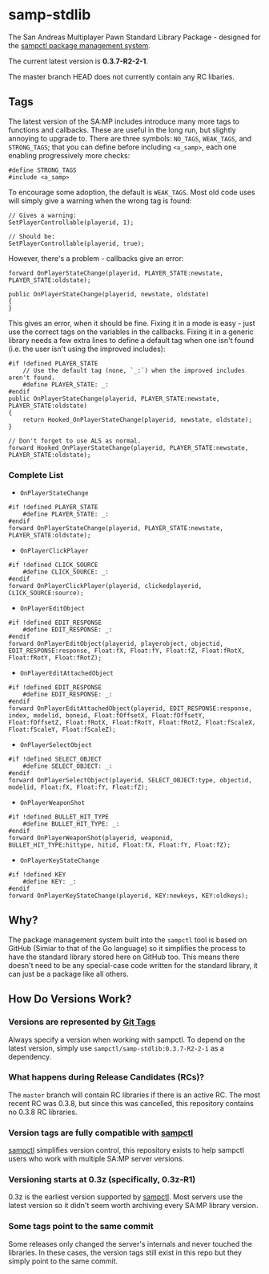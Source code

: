 # samp-stdlib

The San Andreas Multiplayer Pawn Standard Library Package - designed for the
[sampctl package management system](http://sampctl.com).

The current latest version is **0.3.7-R2-2-1**.

The master branch HEAD does not currently contain any RC libaries.

## Tags

The latest version of the SA:MP includes introduce many more tags to functions and callbacks.  These
are useful in the long run, but slightly annoying to upgrade to.  There are three symbols:
`NO_TAGS`, `WEAK_TAGS`, and `STRONG_TAGS`; that you can define before including `<a_samp>`, each one
enabling progressively more checks:

```pawn
#define STRONG_TAGS
#include <a_samp>
```

To encourage some adoption, the default is `WEAK_TAGS`.  Most old code uses will simply give a
warning when the wrong tag is found:

```pawn
// Gives a warning:
SetPlayerControllable(playerid, 1);

// Should be:
SetPlayerControllable(playerid, true);
```

However, there's a problem - callbacks give an error:

```pawn
forward OnPlayerStateChange(playerid, PLAYER_STATE:newstate, PLAYER_STATE:oldstate);

public OnPlayerStateChange(playerid, newstate, oldstate)
{
}
```

This gives an error, when it should be fine.  Fixing it in a mode is easy - just use the correct
tags on the variables in the callbacks.  Fixing it in a generic library needs a few extra lines to
define a default tag when one isn't found (i.e. the user isn't using the improved includes):

```pawn
#if !defined PLAYER_STATE
	// Use the default tag (none, `_:`) when the improved includes aren't found.
	#define PLAYER_STATE: _:
#endif
public OnPlayerStateChange(playerid, PLAYER_STATE:newstate, PLAYER_STATE:oldstate)
{
	return Hooked_OnPlayerStateChange(playerid, newstate, oldstate);
}

// Don't forget to use ALS as normal.
forward Hooked_OnPlayerStateChange(playerid, PLAYER_STATE:newstate, PLAYER_STATE:oldstate);
```

### Complete List

* `OnPlayerStateChange`

```pawn
#if !defined PLAYER_STATE
	#define PLAYER_STATE: _:
#endif
forward OnPlayerStateChange(playerid, PLAYER_STATE:newstate, PLAYER_STATE:oldstate);
```

* `OnPlayerClickPlayer`

```pawn
#if !defined CLICK_SOURCE
	#define CLICK_SOURCE: _:
#endif
forward OnPlayerClickPlayer(playerid, clickedplayerid, CLICK_SOURCE:source);
```

* `OnPlayerEditObject`

```pawn
#if !defined EDIT_RESPONSE
	#define EDIT_RESPONSE: _:
#endif
forward OnPlayerEditObject(playerid, playerobject, objectid, EDIT_RESPONSE:response, Float:fX, Float:fY, Float:fZ, Float:fRotX, Float:fRotY, Float:fRotZ);
```

* `OnPlayerEditAttachedObject`

```pawn
#if !defined EDIT_RESPONSE
	#define EDIT_RESPONSE: _:
#endif
forward OnPlayerEditAttachedObject(playerid, EDIT_RESPONSE:response, index, modelid, boneid, Float:fOffsetX, Float:fOffsetY, Float:fOffsetZ, Float:fRotX, Float:fRotY, Float:fRotZ, Float:fScaleX, Float:fScaleY, Float:fScaleZ);
```

* `OnPlayerSelectObject`

```pawn
#if !defined SELECT_OBJECT
	#define SELECT_OBJECT: _:
#endif
forward OnPlayerSelectObject(playerid, SELECT_OBJECT:type, objectid, modelid, Float:fX, Float:fY, Float:fZ);
```

* `OnPlayerWeaponShot`

```pawn
#if !defined BULLET_HIT_TYPE
	#define BULLET_HIT_TYPE: _:
#endif
forward OnPlayerWeaponShot(playerid, weaponid, BULLET_HIT_TYPE:hittype, hitid, Float:fX, Float:fY, Float:fZ);
```

* `OnPlayerKeyStateChange`

```pawn
#if !defined KEY
	#define KEY: _:
#endif
forward OnPlayerKeyStateChange(playerid, KEY:newkeys, KEY:oldkeys);
```

## Why?

The package management system built into the `sampctl` tool is based on GitHub
(Simiar to that of the Go language) so it simplifies the process to have the
standard library stored here on GitHub too. This means there doesn't need to be
any special-case code written for the standard library, it can just be a package
like all others.

## How Do Versions Work?

### Versions are represented by [Git Tags](https://help.github.com/articles/working-with-tags/)

Always specify a version when working with sampctl. To depend on the latest
version, simply use `sampctl/samp-stdlib:0.3.7-R2-2-1` as a dependency.

### What happens during Release Candidates (RCs)?

The `master` branch will contain RC libraries if there is an active RC. The most
recent RC was 0.3.8, but since this was cancelled, this repository contains no
0.3.8 RC libraries.

### Version tags are fully compatible with [sampctl](https://github.com/Southclaws/sampctl/wiki/Dependencies#versioning)

[sampctl](http://bit.ly/sampctl) simplifies version control, this repository
exists to help sampctl users who work with multiple SA:MP server versions.

### Versioning starts at 0.3z (specifically, 0.3z-R1)

0.3z is the earliest version supported by [sampctl](http://bit.ly/sampctl). Most
servers use the latest version so it didn't seem worth archiving every SA:MP
library version.

### Some tags point to the same commit

Some releases only changed the server's internals and never touched the
libraries. In these cases, the version tags still exist in this repo but they
simply point to the same commit.
